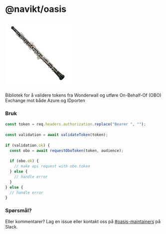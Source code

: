 # @navikt/oasis

![OBO](/img/obo.jpg)

Bibliotek for å validere tokens fra Wonderwall og utføre On-Behalf-Of (OBO) Exchange mot både Azure og IDporten 

### Bruk

```ts
const token = req.headers.authorization.replace("Bearer ", "");

const validation = await validateToken(token);

if (validation.ok) {
  const obo = await requestOboToken(token, audience);

  if (obo.ok) {
    // make api request with obo.token
  } else {
    // handle error
  }
} else {
  // handle error
}
```

### Spørsmål?

Eller kommentarer? Lag en issue eller kontakt oss på [#oasis-maintainers](https://nav-it.slack.com/archives/C06GZFG0ELC) på Slack.

